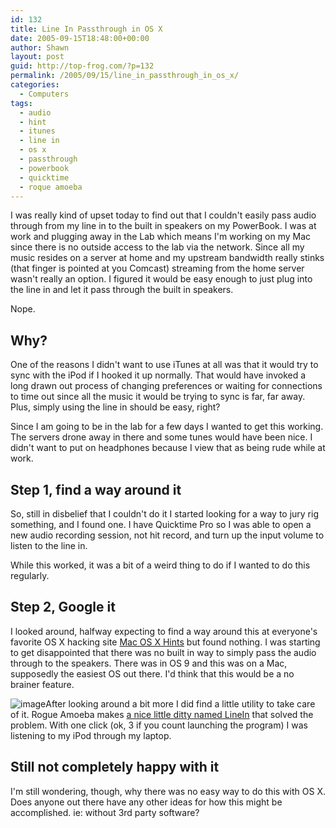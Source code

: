 ```yaml
---
id: 132
title: Line In Passthrough in OS X
date: 2005-09-15T18:48:00+00:00
author: Shawn
layout: post
guid: http://top-frog.com/?p=132
permalink: /2005/09/15/line_in_passthrough_in_os_x/
categories:
  - Computers
tags:
  - audio
  - hint
  - itunes
  - line in
  - os x
  - passthrough
  - powerbook
  - quicktime
  - roque amoeba
---
```

I was really kind of upset today to find out that I couldn't easily pass audio through from my line in to the built in speakers on my PowerBook. I was at work and plugging away in the Lab which means I'm working on my Mac since there is no outside access to the lab via the network. Since all my music resides on a server at home and my upstream bandwidth really stinks (that finger is pointed at you Comcast) streaming from the home server wasn't really an option. I figured it would be easy enough to just plug into the line in and let it pass through the built in speakers.

Nope.

<!--more-->

## Why?

One of the reasons I didn't want to use iTunes at all was that it would try to sync with the iPod if I hooked it up normally. That would have invoked a long drawn out process of changing preferences or waiting for connections to time out since all the music it would be trying to sync is far, far away. Plus, simply using the line in should be easy, right?

Since I am going to be in the lab for a few days I wanted to get this working. The servers drone away in there and some tunes would have been nice. I didn't want to put on headphones because I view that as being rude while at work.

## Step 1, find a way around it

So, still in disbelief that I couldn't do it I started looking for a way to jury rig something, and I found one. I have Quicktime Pro so I was able to open a new audio recording session, not hit record, and turn up the input volume to listen to the line in.

While this worked, it was a bit of a weird thing to do if I wanted to do this regularly.

## Step 2, Google it

I looked around, halfway expecting to find a way around this at everyone's favorite OS X hacking site [Mac OS X Hints](http://www.macosxhints.com) but found nothing. I was starting to get disappointed that there was no built in way to simply pass the audio through to the speakers. There was in OS 9 and this was on a Mac, supposedly the easiest OS out there. I'd think that this would be a no brainer feature.

<img class="th" src="https://top-frog.com/images/articles/linein.jpg" alt="image" />After looking around a bit more I did find a little utility to take care of it. Rogue Amoeba makes [a nice little ditty named LineIn](http://www.rogueamoeba.com/freebies/) that solved the problem. With one click (ok, 3 if you count launching the program) I was listening to my iPod through my laptop.

## Still not completely happy with it

I'm still wondering, though, why there was no easy way to do this with OS X. Does anyone out there have any other ideas for how this might be accomplished. ie: without 3rd party software?